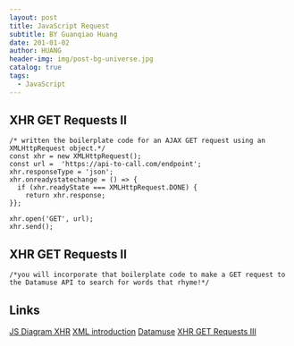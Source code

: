 ```yaml
---
layout: post
title: JavaScript Request
subtitle: BY Guanqiao Huang
date: 201-01-02
author: HUANG
header-img: img/post-bg-universe.jpg
catalog: true
tags:
  - JavaScript
---
```


## XHR GET Requests II
```JS
/* written the boilerplate code for an AJAX GET request using an XMLHttpRequest object.*/
const xhr = new XMLHttpRequest(); 
const url =  'https://api-to-call.com/endpoint';
xhr.responseType = 'json';
xhr.onreadystatechange = () => {
  if (xhr.readyState === XMLHttpRequest.DONE) {
    return xhr.response;
}};

xhr.open('GET', url);
xhr.send();
```

## XHR GET Requests II

```JS
/*you will incorporate that boilerplate code to make a GET request to the Datamuse API to search for words that rhyme!*/

```

## Links
[JS Diagram XHR](https://content.codecademy.com/courses/intermediate-javascript-requests/diagrams/XHR%20GET%20diagram.svg)
[XML introduction](https://developer.mozilla.org/en-US/docs/Web/XML/XML_introduction)
[Datamuse](https://www.datamuse.com/api/)
[XHR GET Requests III](https://www.codecademy.com/workspaces/61f8e7c48f6c970a7a049534)